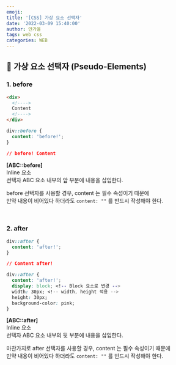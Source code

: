 ```yaml
---
emoji:
title: '[CSS] 가상 요소 선택자'
date: '2022-03-09 15:40:00'
author: 안가을
tags: web css
categories: WEB
---
```


## 💙 가상 요소 선택자 (Pseudo-Elements)

### 1. before

```html
<div>
  <!---->
  Content
  <!---->
</div>
```

```css
div::before {
  content: 'before!';
}

// before! Content
```

**[ABC::before]**<br />
Inline 요소<br />
선택자 ABC 요소 내부의 앞 부분에 내용을 삽입한다.

before 선택자를 사용할 경우, content 는 필수 속성이기 때문에<br />
만약 내용이 비어있다 하더라도 `content: ""` 를 반드시 작성해야 한다.

<br />

### 2. after

```css
div::after {
  content: 'after!';
}

// Content after!
```

```css
div::after {
  content: 'after!';
  display: block; <!-- Block 요소로 변경 -->
  width: 30px; <!-- width, height 적용 -->
  height: 30px;
  background-color: pink;
}
```

**[ABC::after]**<br />
Inline 요소<br />
선택자 ABC 요소 내부의 뒷 부분에 내용을 삽입한다.

마찬가지로 after 선택자를 사용할 경우, content 는 필수 속성이기 때문에<br />
만약 내용이 비어있다 하더라도 `content: ""` 를 반드시 작성해야 한다.

```toc

```
